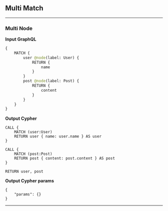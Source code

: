 ## Multi Match

---

### Multi Node

**Input GraphQL**

```graphql
{
    MATCH {
        user @node(label: User) {
            RETURN {
                name
            }
        }
        post @node(label: Post) {
            RETURN {
                content
            }
        }
    }
}
```

**Output Cypher**

```cypher
CALL {
    MATCH (user:User)
    RETURN user { name: user.name } AS user
}

CALL {
    MATCH (post:Post)
    RETURN post { content: post.content } AS post
}

RETURN user, post
```

**Output Cypher params**

```params
{
    "params": {}
}
```

---
